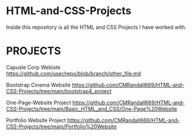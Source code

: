 # HTML-and-CSS-Projects

Inside this repository is all the HTML and CSS Projects I have worked with.

# PROJECTS
Capusle Corp Webiste
https://github.com/user/repo/blob/branch/other_file.md

Bootstrap Cinema Website
https://github.com/CMRandall669/HTML-and-CSS-Projects/tree/main/bootstrap4_project

One-Page-Website Project
https://github.com/CMRandall669/HTML-and-CSS-Projects/tree/main/Basic_HTML_and_CSS/One-Page%20Website

Portfolio Website Project
https://github.com/CMRandall669/HTML-and-CSS-Projects/tree/main/Portfolio%20Website


